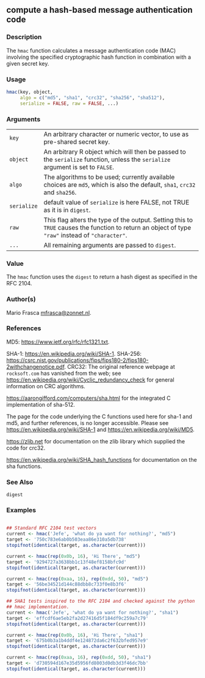 

## compute a hash-based message authentication code

### Description

The `hmac` function calculates a message authentication code (MAC)
involving the specified cryptographic hash function in combination with
a given secret key.

### Usage

``` R
hmac(key, object,
     algo = c("md5", "sha1", "crc32", "sha256", "sha512"),
     serialize = FALSE, raw = FALSE, ...)
```

### Arguments

|             |                                                                                                                                                   |
|-------------|---------------------------------------------------------------------------------------------------------------------------------------------------|
| `key`       | An arbitrary character or numeric vector, to use as pre-shared secret key.                                                                        |
| `object`    | An arbitrary R object which will then be passed to the `serialize` function, unless the `serialize` argument is set to `FALSE`.                   |
| `algo`      | The algorithms to be used; currently available choices are `md5`, which is also the default, `sha1`, `crc32` and `sha256`.                        |
| `serialize` | default value of `serialize` is here FALSE, not TRUE as it is in `digest`.                                                                        |
| `raw`       | This flag alters the type of the output. Setting this to `TRUE` causes the function to return an object of type `"raw"` instead of `"character"`. |
| `...`       | All remaining arguments are passed to `digest`.                                                                                                   |

### Value

The `hmac` function uses the `digest` to return a hash digest as
specified in the RFC 2104.

### Author(s)

Mario Frasca <mfrasca@zonnet.nl>.

### References

MD5: <https://www.ietf.org/rfc/rfc1321.txt>.

SHA-1: <https://en.wikipedia.org/wiki/SHA-1>. SHA-256:
<https://csrc.nist.gov/publications/fips/fips180-2/fips180-2withchangenotice.pdf>.
CRC32: The original reference webpage at `rocksoft.com` has vanished
from the web; see
<https://en.wikipedia.org/wiki/Cyclic_redundancy_check> for general
information on CRC algorithms.

<https://aarongifford.com/computers/sha.html> for the integrated C
implementation of sha-512.

The page for the code underlying the C functions used here for sha-1 and
md5, and further references, is no longer accessible. Please see
<https://en.wikipedia.org/wiki/SHA-1> and
<https://en.wikipedia.org/wiki/MD5>.

<https://zlib.net> for documentation on the zlib library which supplied
the code for crc32.

<https://en.wikipedia.org/wiki/SHA_hash_functions> for documentation on
the sha functions.

### See Also

`digest`

### Examples

``` R

## Standard RFC 2104 test vectors
current <- hmac('Jefe', 'what do ya want for nothing?', "md5")
target <- '750c783e6ab0b503eaa86e310a5db738'
stopifnot(identical(target, as.character(current)))

current <- hmac(rep(0x0b, 16), 'Hi There', "md5")
target <- '9294727a3638bb1c13f48ef8158bfc9d'
stopifnot(identical(target, as.character(current)))

current <- hmac(rep(0xaa, 16), rep(0xdd, 50), "md5")
target <- '56be34521d144c88dbb8c733f0e8b3f6'
stopifnot(identical(target, as.character(current)))

## SHA1 tests inspired to the RFC 2104 and checked against the python
## hmac implementation.
current <- hmac('Jefe', 'what do ya want for nothing?', "sha1")
target <- 'effcdf6ae5eb2fa2d27416d5f184df9c259a7c79'
stopifnot(identical(target, as.character(current)))

current <- hmac(rep(0x0b, 16), 'Hi There', "sha1")
target <- '675b0b3a1b4ddf4e124872da6c2f632bfed957e9'
stopifnot(identical(target, as.character(current)))

current <- hmac(rep(0xaa, 16), rep(0xdd, 50), "sha1")
target <- 'd730594d167e35d5956fd8003d0db3d3f46dc7bb'
stopifnot(identical(target, as.character(current)))
```


